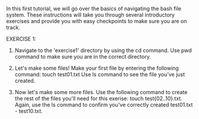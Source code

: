 In this first tutorial, we will go over the basics of navigating the bash file system. These instructions will take you through several introductory exercises and provide you with easy checkpoints to make sure you are on track.

EXERCISE 1:
1)  Navigate to the 'exercise1' directory by using the cd command.
    Use pwd command to make sure you are in the correct directory.
    
2)  Let's make some files! Make your first file by entering the following command: touch test01.txt
    Use ls command to see the file you've just created.
    
3)  Now let's make some more files. Use the following command to create the rest of the files you'll need for this exerise: 
    touch test{02..10}.txt.
    Again, use the ls command to confirm you've correctly created test01.txt - test10.txt.
